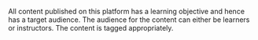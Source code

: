 All content published on this platform has a learning objective and hence has a target audience. The audience for the content can either be learners or instructors. The content is tagged appropriately.
